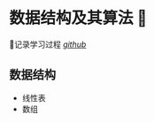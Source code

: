
# 数据结构及其算法 👋

🔗记录学习过程 *[github](https://github.com/Hidtly/data-structure-algorithm)*

## 数据结构

- 线性表
- 数组
